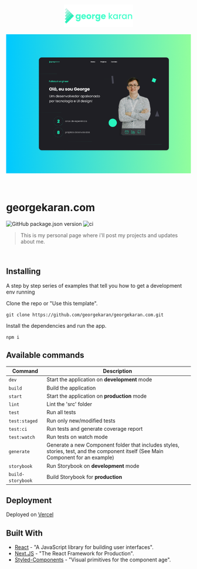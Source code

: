 <div align="center">
  <img src="docs/images/logo.png" width="188" height="60"/>
  <br/>
  <br/>

  <img src="docs/images/cover.png" />
</div>

<br/>
<br/>

# georgekaran.com
![GitHub package.json version](https://img.shields.io/badge/version-1.0.0-orange)
![ci](https://github.com/georgekaran/georgekaran.com/workflows/ci/badge.svg)

> This is my personal page where i'll post my projects and updates about me.

<br/>

## Installing

A step by step series of examples that tell you how to get a development env running

Clone the repo or "Use this template".
```
git clone https://github.com/georgekaran/georgekaran.com.git
```

Install the dependencies and run the app.
```
npm i
```

## Available commands

| Command | Description |
|---|---|
| ```dev```  | Start the application on **development** mode  |
| ```build```  | Build the application  |
| ```start```  |  Start the application on **production** mode |
| ```lint```  | Lint the 'src' folder |
| ```test```  |  Run all tests |
| ```test:staged```  | Run only new/modified tests |
| ```test:ci```  | Run tests and generate coverage report  |
| ```test:watch```  | Run tests on watch mode  |
| ```generate```  | Generate a new Component folder that includes styles, stories, test, and the component itself (See Main Component for an example)  |
| ```storybook```  | Run Storybook on **development** mode  |
| ```build-storybook```  | Build Storybook for **production**  |

## Deployment

Deployed on [Vercel](vercel.com)

## Built With

* [React](https://reactjs.org/) - "A JavaScript library for building user interfaces".
* [Next.JS](https://nextjs.org/docs) - "The React Framework
for Production".
* [Styled-Components](https://styled-components.com/) - "Visual primitives for the component age".
